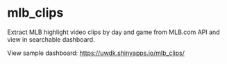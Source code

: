 # mlb_clips

Extract MLB highlight video clips by day and game from MLB.com API and view in searchable dashboard.  

View sample dashboard: https://uwdk.shinyapps.io/mlb_clips/
